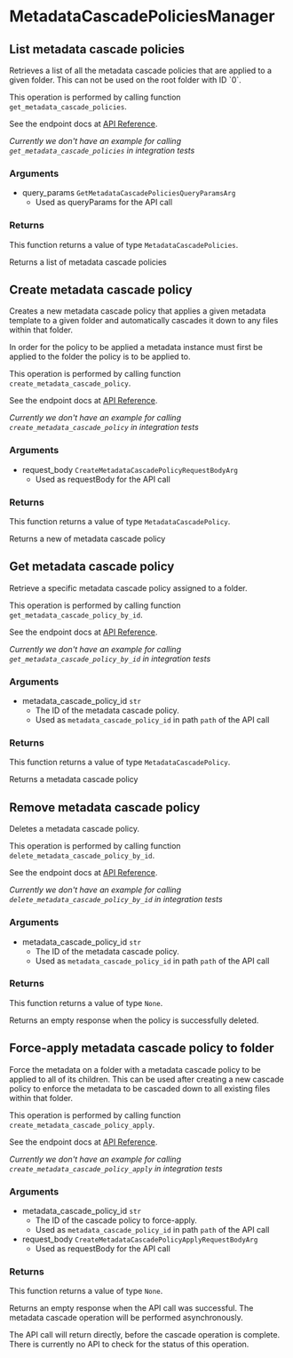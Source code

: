 # MetadataCascadePoliciesManager

## List metadata cascade policies

Retrieves a list of all the metadata cascade policies
that are applied to a given folder. This can not be used on the root
folder with ID &#x60;0&#x60;.

This operation is performed by calling function `get_metadata_cascade_policies`.

See the endpoint docs at
[API Reference](https://developer.box.com/reference/get-metadata-cascade-policies/).

*Currently we don't have an example for calling `get_metadata_cascade_policies` in integration tests*

### Arguments

- query_params `GetMetadataCascadePoliciesQueryParamsArg`
  - Used as queryParams for the API call


### Returns

This function returns a value of type `MetadataCascadePolicies`.

Returns a list of metadata cascade policies


## Create metadata cascade policy

Creates a new metadata cascade policy that applies a given
metadata template to a given folder and automatically
cascades it down to any files within that folder.

In order for the policy to be applied a metadata instance must first
be applied to the folder the policy is to be applied to.

This operation is performed by calling function `create_metadata_cascade_policy`.

See the endpoint docs at
[API Reference](https://developer.box.com/reference/post-metadata-cascade-policies/).

*Currently we don't have an example for calling `create_metadata_cascade_policy` in integration tests*

### Arguments

- request_body `CreateMetadataCascadePolicyRequestBodyArg`
  - Used as requestBody for the API call


### Returns

This function returns a value of type `MetadataCascadePolicy`.

Returns a new of metadata cascade policy


## Get metadata cascade policy

Retrieve a specific metadata cascade policy assigned to a folder.

This operation is performed by calling function `get_metadata_cascade_policy_by_id`.

See the endpoint docs at
[API Reference](https://developer.box.com/reference/get-metadata-cascade-policies-id/).

*Currently we don't have an example for calling `get_metadata_cascade_policy_by_id` in integration tests*

### Arguments

- metadata_cascade_policy_id `str`
  - The ID of the metadata cascade policy.
  - Used as `metadata_cascade_policy_id` in path `path` of the API call


### Returns

This function returns a value of type `MetadataCascadePolicy`.

Returns a metadata cascade policy


## Remove metadata cascade policy

Deletes a metadata cascade policy.

This operation is performed by calling function `delete_metadata_cascade_policy_by_id`.

See the endpoint docs at
[API Reference](https://developer.box.com/reference/delete-metadata-cascade-policies-id/).

*Currently we don't have an example for calling `delete_metadata_cascade_policy_by_id` in integration tests*

### Arguments

- metadata_cascade_policy_id `str`
  - The ID of the metadata cascade policy.
  - Used as `metadata_cascade_policy_id` in path `path` of the API call


### Returns

This function returns a value of type `None`.

Returns an empty response when the policy
is successfully deleted.


## Force-apply metadata cascade policy to folder

Force the metadata on a folder with a metadata cascade policy to be applied to
all of its children. This can be used after creating a new cascade policy to
enforce the metadata to be cascaded down to all existing files within that
folder.

This operation is performed by calling function `create_metadata_cascade_policy_apply`.

See the endpoint docs at
[API Reference](https://developer.box.com/reference/post-metadata-cascade-policies-id-apply/).

*Currently we don't have an example for calling `create_metadata_cascade_policy_apply` in integration tests*

### Arguments

- metadata_cascade_policy_id `str`
  - The ID of the cascade policy to force-apply.
  - Used as `metadata_cascade_policy_id` in path `path` of the API call
- request_body `CreateMetadataCascadePolicyApplyRequestBodyArg`
  - Used as requestBody for the API call


### Returns

This function returns a value of type `None`.

Returns an empty response when the API call was successful. The metadata
cascade operation will be performed asynchronously.

The API call will return directly, before the cascade operation
is complete. There is currently no API to check for the status of this
operation.


